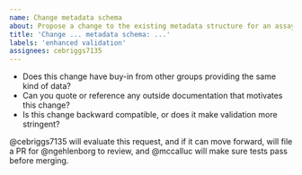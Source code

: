 ```yaml
---
name: Change metadata schema
about: Propose a change to the existing metadata structure for an assay type
title: 'Change ... metadata schema: ...'
labels: 'enhanced validation'
assignees: cebriggs7135
---
```

- Does this change have buy-in from other groups providing the same kind of data?
- Can you quote or reference any outside documentation that motivates this change?
- Is this change backward compatible, or does it make validation more stringent?

@cebriggs7135 will evaluate this request, and if it can move forward,
will file a PR for @ngehlenborg to review,
and @mccalluc will make sure tests pass before merging.